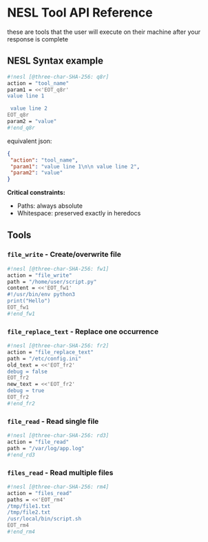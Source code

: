 # NESL Tool API Reference

these are tools that the user will execute on their machine after your response is complete

## NESL Syntax example 


```sh nesl
#!nesl [@three-char-SHA-256: q8r]
action = "tool_name"
param1 = <<'EOT_q8r'
value line 1

 value line 2
EOT_q8r
param2 = "value"
#!end_q8r
```

equivalent json:

```json
{
 "action": "tool_name",
 "param1": "value line 1\n\n value line 2",
 "param2": "value"
}
```

**Critical constraints:**
- Paths: always absolute
- Whitespace: preserved exactly in heredocs

## Tools

### `file_write` - Create/overwrite file
```sh
#!nesl [@three-char-SHA-256: fw1]
action = "file_write"
path = "/home/user/script.py"
content = <<'EOT_fw1'
#!/usr/bin/env python3
print("Hello")
EOT_fw1
#!end_fw1
```

### `file_replace_text` - Replace one occurrence
```sh
#!nesl [@three-char-SHA-256: fr2]
action = "file_replace_text"
path = "/etc/config.ini"
old_text = <<'EOT_fr2'
debug = false
EOT_fr2
new_text = <<'EOT_fr2'
debug = true
EOT_fr2
#!end_fr2
```

### `file_read` - Read single file
```sh
#!nesl [@three-char-SHA-256: rd3]
action = "file_read"
path = "/var/log/app.log"
#!end_rd3
```

### `files_read` - Read multiple files
```sh
#!nesl [@three-char-SHA-256: rm4]
action = "files_read"
paths = <<'EOT_rm4'
/tmp/file1.txt
/tmp/file2.txt
/usr/local/bin/script.sh
EOT_rm4
#!end_rm4
```